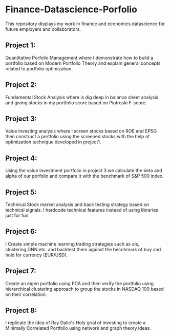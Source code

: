 # Finance-Datascience-Porfolio
This repository displays my work in finance and economics datascience for future employers and collaborators.

## Project 1: 
Quantitative Porfolio Management where I demonstrate how to build a portfolio based on Modern Portfolio Theory and explain general concepts related to portfolio optimization.

## Project 2:
Fundamental Stock Analysis where is dig deep in balance sheet analysis and giving stocks in my portfolio score based on Piotroski F-score. 

## Project 3:
Value investing analysis where I screen stocks based on ROE and EPSG then construct a portfolio using the screened stocks with the help of optimization technique developed in project1.

## Project 4:
Using the value investment portfolio in project 3 we calculate the beta and alpha of our porfolio and compare it with the benchmark of S&P 500 index. 

## Project 5:
Technical Stock market analysis and back testing strategy based on technical signals. I hardcode technical features instead of using libraries just for fun.

## Project 6:
I Create simple machine learning trading strategies such as ols, clustering,DNN etc. and backtest them against the becnhmark of buy and hold for currency (EUR/USD).

## Project 7:
Create an eigen portfolio using PCA and then verify the portfolio using hierarchical clustering approach to group the stocks in NASDAQ 100 based on their correlation.  

## Project 8:
I replicate the idea of Ray Dalio's Holy grial of investing to create a Minimally Correlated Portfolio using network and graph theory ideas. 
